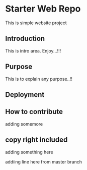 # Starter Web Repo
This is simple website project
## Introduction
This is intro area. Enjoy...!!!
## Purpose
This is to explain any purpose..!!
## Deployment

## How to contribute
adding somemore
## copy right included
adding something here

addiing line here from master branch